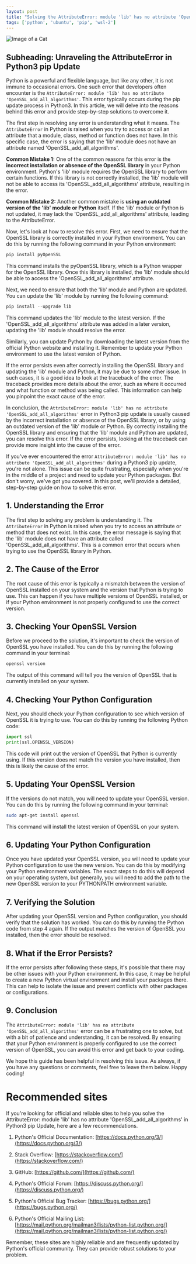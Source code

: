 ```yaml
---
layout: post
title: "Solving the AttributeError: module 'lib' has no attribute 'OpenSSL_add_all_algorithms' in Python3 pip Update"
tags: ['python', 'ubuntu', 'pip', 'wsl-2']
---
```


![Image of a Cat](http://source.unsplash.com/1600x900/?cat)

## Subheading: Unraveling the AttributeError in Python3 pip Update

Python is a powerful and flexible language, but like any other, it is not immune to occasional errors. One such error that developers often encounter is the `AttributeError: module 'lib' has no attribute 'OpenSSL_add_all_algorithms'`. This error typically occurs during the pip update process in Python3. In this article, we will delve into the reasons behind this error and provide step-by-step solutions to overcome it.

The first step in resolving any error is understanding what it means. The `AttributeError` in Python is raised when you try to access or call an attribute that a module, class, method or function does not have. In this specific case, the error is saying that the 'lib' module does not have an attribute named 'OpenSSL_add_all_algorithms'.

**Common Mistake 1:** One of the common reasons for this error is the **incorrect installation or absence of the OpenSSL library** in your Python environment. Python's 'lib' module requires the OpenSSL library to perform certain functions. If this library is not correctly installed, the 'lib' module will not be able to access its 'OpenSSL_add_all_algorithms' attribute, resulting in the error.

**Common Mistake 2:** Another common mistake is **using an outdated version of the 'lib' module or Python** itself. If the 'lib' module or Python is not updated, it may lack the 'OpenSSL_add_all_algorithms' attribute, leading to the AttributeError.

Now, let's look at how to resolve this error. First, we need to ensure that the OpenSSL library is correctly installed in your Python environment. You can do this by running the following command in your Python environment:

```javascript
pip install pyOpenSSL
```

This command installs the pyOpenSSL library, which is a Python wrapper for the OpenSSL library. Once this library is installed, the 'lib' module should be able to access the 'OpenSSL_add_all_algorithms' attribute.

Next, we need to ensure that both the 'lib' module and Python are updated. You can update the 'lib' module by running the following command:

```javascript
pip install --upgrade lib
```

This command updates the 'lib' module to the latest version. If the 'OpenSSL_add_all_algorithms' attribute was added in a later version, updating the 'lib' module should resolve the error.

Similarly, you can update Python by downloading the latest version from the official Python website and installing it. Remember to update your Python environment to use the latest version of Python.

If the error persists even after correctly installing the OpenSSL library and updating the 'lib' module and Python, it may be due to some other issue. In such cases, it is a good idea to look at the traceback of the error. The traceback provides more details about the error, such as where it occurred and what function or method was being called. This information can help you pinpoint the exact cause of the error.

In conclusion, the `AttributeError: module 'lib' has no attribute 'OpenSSL_add_all_algorithms'` error in Python3 pip update is usually caused by the incorrect installation or absence of the OpenSSL library, or by using an outdated version of the 'lib' module or Python. By correctly installing the OpenSSL library and ensuring that the 'lib' module and Python are updated, you can resolve this error. If the error persists, looking at the traceback can provide more insight into the cause of the error.

If you've ever encountered the error `AttributeError: module 'lib' has no attribute 'OpenSSL_add_all_algorithms'` during a Python3 pip update, you're not alone. This issue can be quite frustrating, especially when you're in the middle of a project and need to update your Python packages. But don't worry, we've got you covered. In this post, we'll provide a detailed, step-by-step guide on how to solve this error.

## 1. Understanding the Error

The first step to solving any problem is understanding it. The `AttributeError` in Python is raised when you try to access an attribute or method that does not exist. In this case, the error message is saying that the 'lib' module does not have an attribute called 'OpenSSL_add_all_algorithms'. This is a common error that occurs when trying to use the OpenSSL library in Python.

## 2. The Cause of the Error

The root cause of this error is typically a mismatch between the version of OpenSSL installed on your system and the version that Python is trying to use. This can happen if you have multiple versions of OpenSSL installed, or if your Python environment is not properly configured to use the correct version.

## 3. Checking Your OpenSSL Version

Before we proceed to the solution, it's important to check the version of OpenSSL you have installed. You can do this by running the following command in your terminal:

```bash
openssl version
```

The output of this command will tell you the version of OpenSSL that is currently installed on your system.

## 4. Checking Your Python Configuration

Next, you should check your Python configuration to see which version of OpenSSL it is trying to use. You can do this by running the following Python code:

```python
import ssl
print(ssl.OPENSSL_VERSION)
```

This code will print out the version of OpenSSL that Python is currently using. If this version does not match the version you have installed, then this is likely the cause of the error.

## 5. Updating Your OpenSSL Version

If the versions do not match, you will need to update your OpenSSL version. You can do this by running the following command in your terminal:

```bash
sudo apt-get install openssl
```

This command will install the latest version of OpenSSL on your system.

## 6. Updating Your Python Configuration

Once you have updated your OpenSSL version, you will need to update your Python configuration to use the new version. You can do this by modifying your Python environment variables. The exact steps to do this will depend on your operating system, but generally, you will need to add the path to the new OpenSSL version to your PYTHONPATH environment variable.

## 7. Verifying the Solution

After updating your OpenSSL version and Python configuration, you should verify that the solution has worked. You can do this by running the Python code from step 4 again. If the output matches the version of OpenSSL you installed, then the error should be resolved.

## 8. What if the Error Persists?

If the error persists after following these steps, it's possible that there may be other issues with your Python environment. In this case, it may be helpful to create a new Python virtual environment and install your packages there. This can help to isolate the issue and prevent conflicts with other packages or configurations.

## 9. Conclusion

The `AttributeError: module 'lib' has no attribute 'OpenSSL_add_all_algorithms'` error can be a frustrating one to solve, but with a bit of patience and understanding, it can be resolved. By ensuring that your Python environment is properly configured to use the correct version of OpenSSL, you can avoid this error and get back to your coding.

We hope this guide has been helpful in resolving this issue. As always, if you have any questions or comments, feel free to leave them below. Happy coding!
# Recommended sites

If you're looking for official and reliable sites to help you solve the AttributeError: module 'lib' has no attribute 'OpenSSL_add_all_algorithms' in Python3 pip Update, here are a few recommendations.

1. Python's Official Documentation: 
[https://docs.python.org/3/](https://docs.python.org/3/)

2. Stack Overflow:
[https://stackoverflow.com/](https://stackoverflow.com/)

3. GitHub:
[https://github.com/](https://github.com/)

4. Python's Official Forum:
[https://discuss.python.org/](https://discuss.python.org/)

5. Python's Official Bug Tracker:
[https://bugs.python.org/](https://bugs.python.org/)

6. Python's Official Mailing List:
[https://mail.python.org/mailman3/lists/python-list.python.org/](https://mail.python.org/mailman3/lists/python-list.python.org/)

Remember, these sites are highly reliable and are frequently updated by Python's official community. They can provide robust solutions to your problem.